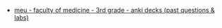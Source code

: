 - [meu - faculty of medicine - 3rd grade - anki decks (past questions & labs)](projects/med-third-grade-anki-decks.md)
